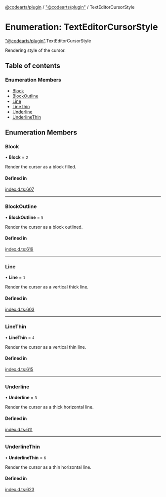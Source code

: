 [@codearts/plugin](../README.md) / ["@codearts/plugin"](../modules/_codearts_plugin_.md) / TextEditorCursorStyle

# Enumeration: TextEditorCursorStyle

["@codearts/plugin"](../modules/_codearts_plugin_.md).TextEditorCursorStyle

Rendering style of the cursor.

## Table of contents

### Enumeration Members

- [Block](codearts_plugin_.TextEditorCursorStyle.md#block)
- [BlockOutline](codearts_plugin_.TextEditorCursorStyle.md#blockoutline)
- [Line](codearts_plugin_.TextEditorCursorStyle.md#line)
- [LineThin](codearts_plugin_.TextEditorCursorStyle.md#linethin)
- [Underline](codearts_plugin_.TextEditorCursorStyle.md#underline)
- [UnderlineThin](codearts_plugin_.TextEditorCursorStyle.md#underlinethin)

## Enumeration Members

### Block

• **Block** = ``2``

Render the cursor as a block filled.

#### Defined in

[index.d.ts:607](https://github.com/huaweicloud/cloudide-plugin-api/blob/a055dd0/index.d.ts#L607)

___

### BlockOutline

• **BlockOutline** = ``5``

Render the cursor as a block outlined.

#### Defined in

[index.d.ts:619](https://github.com/huaweicloud/cloudide-plugin-api/blob/a055dd0/index.d.ts#L619)

___

### Line

• **Line** = ``1``

Render the cursor as a vertical thick line.

#### Defined in

[index.d.ts:603](https://github.com/huaweicloud/cloudide-plugin-api/blob/a055dd0/index.d.ts#L603)

___

### LineThin

• **LineThin** = ``4``

Render the cursor as a vertical thin line.

#### Defined in

[index.d.ts:615](https://github.com/huaweicloud/cloudide-plugin-api/blob/a055dd0/index.d.ts#L615)

___

### Underline

• **Underline** = ``3``

Render the cursor as a thick horizontal line.

#### Defined in

[index.d.ts:611](https://github.com/huaweicloud/cloudide-plugin-api/blob/a055dd0/index.d.ts#L611)

___

### UnderlineThin

• **UnderlineThin** = ``6``

Render the cursor as a thin horizontal line.

#### Defined in

[index.d.ts:623](https://github.com/huaweicloud/cloudide-plugin-api/blob/a055dd0/index.d.ts#L623)

